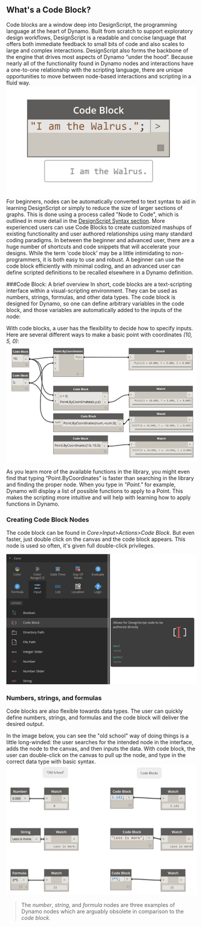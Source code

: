 ## What's a Code Block?
Code blocks are a window deep into DesignScript, the programming language at the heart of Dynamo.  Built from scratch to support exploratory design workflows, DesignScript is a readable and concise language that offers both immediate feedback to small bits of code and also scales to large and complex interactions.  DesignScript also forms the backbone of the engine that drives most aspects of Dynamo “under the hood”.  Because nearly all of the functionality found in Dynamo nodes and interactions have a one-to-one relationship with the scripting language, there are unique opportunities to move between node-based interactions and scripting in a fluid way. 
![Code Block Intro](images/7-1/daisy.jpg)
For beginners, nodes can be automatically converted to text syntax to aid in learning DesignScript or simply to reduce the size of larger sections of graphs.  This is done using a process called "Node to Code", which is outlined in more detail in the [DesignScript Syntax section](7-2_Design-Script-syntax.md).   More experienced users can use Code Blocks to create customized mashups of existing functionality and user authored relationships using many standard coding paradigms.  In between the beginner and advanced user, there are a huge number of shortcuts and code snippets that will accelerate your designs.  While the term 'code block' may be a little intimidating to non-programmers, it is both easy to use and robust. A beginner can use the code block efficiently with minimal coding, and an advanced user can define scripted definitions to be recalled elsewhere in a Dynamo definition.

###Code Block: A brief overview
In short, code blocks are a text-scripting interface within a visual-scripting environment.  They can be used as numbers, strings, formulas, and other data types.  The code block is designed for Dynamo, so one can define arbitrary variables in the code block, and those variables are automatically added to the inputs of the node:

With code blocks, a user has the flexibility to decide how to specify inputs. Here are several different ways to make a basic point with coordinates *(10, 5, 0)*:
![Flexibility](images/7-2/flexibility.jpg)

As you learn more of the available functions in the library, you might even find that typing “Point.ByCoordinates” is faster than searching in the library and finding the proper node.  When you type in *"Point."* for example, Dynamo will display a list of possible functions to apply to a Point.  This makes the scripting more intuitive and will help with learning how to apply functions in Dynamo.

### Creating Code Block Nodes
The code block can be found in *Core>Input>Actions>Code Block*. But even faster, just double click on the canvas and the code block appears.  This node is used so often, it's given full double-click privileges.

![Code Block Intro](images/7-1/uicb.jpg)

### Numbers, strings, and formulas

Code blocks are also flexible towards data types.  The user can quickly define numbers, strings, and formulas and the code block will deliver the desired output.

In the image below, you can see the "old school" way of doing things is a little long-winded: the user searches for the intended node in the interface, adds the node to the canvas, and then inputs the data.  With code block, the user can double-click on the canvas to pull up the node, and type in the correct data type with basic syntax.
![Obsolete Nodes](images/7-3/obsolete01.jpg)
> The *number*, *string*, and *formula* nodes are three examples of Dynamo nodes which are arguably obsolete in comparison to the *code block*.

